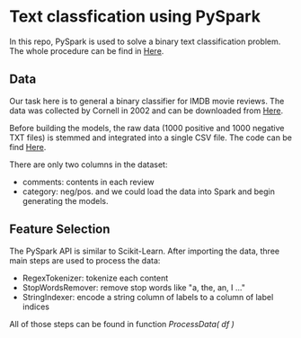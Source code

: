 # Text classfication using PySpark

In this repo, PySpark is used to solve a binary text classification problem. The whole procedure can be find in [Here](main.py).

## Data 
Our task here is to general a binary classifier for IMDB movie reviews. The data was collected by Cornell in 2002 and can be downloaded from [Here](http://www.cs.cornell.edu/people/pabo/movie-review-data/).

Before building the models, the raw data (1000 positive and 1000 negative TXT files) is stemmed and integrated into a single CSV file. The code can be find [Here](index-data.py). 

There are only two columns in the dataset:
* comments: contents in each review
* category: neg/pos.
and we could load the data into Spark and begin generating the models.

## Feature Selection
The PySpark API is similar to Scikit-Learn. After importing the data, three main steps are used to process the data:
* RegexTokenizer: tokenize each content
* StopWordsRemover: remove stop words like "a, the, an, I ..."
* StringIndexer: encode a string column of labels to a column of label indices

All of those steps can be found in function _ProcessData( df )_
